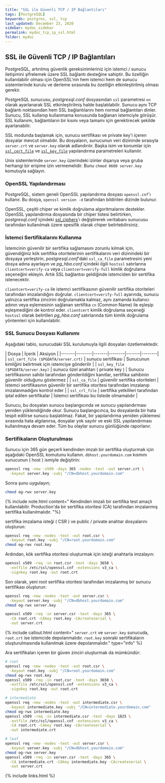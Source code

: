 ```yaml
---
title: "SSL ile Güvenli TCP / IP Bağlantıları"
tags: [PostgreSQL]
keywords: postgres, ssl, tcp
last_updated: December 23, 2020
sidebar: mydoc_sidebar
permalink: mydoc_tcp_ip_ssl.html
folder: mydoc
---
```


## SSL ile Güvenli TCP / IP Bağlantıları

PostgreSQL, artırılmış güvenlik gereksinimleriniz için istemci / sunucu iletişimini şifrelemek üzere SSL bağlantı desteğine sahiptir. Bu özelliğin kullanılabilir olması için OpenSSL'nin hem istemci hem de sunucu sistemlerinde kurulu ve derleme sırasında bu özelliğin etkinleştirilmiş olması gerekir.

PostgreSQL sunucusu, *postgresql.conf* dosyasından `ssl` parametresi `on` olarak ayarlanarak SSL etkinleştirilmiş halde başlatılabilir. Sunucu aynı TCP bağlantı noktasından hem SSL bağlantılarını hem normal bağlantıları dinler. Sunucu, SSL kullanıp kullanmama konusunda bağlanan istemciyle görüşür. SSL kullanımı, bağlantıların bir kısmı veya tamamı için gerektirecek şekilde ayarlanabilir.

SSL modunda başlamak için, sunucu sertifikası ve private key'i içeren dosyalar mevcut olmalıdır. Bu dosyaların, sunucunun veri dizininde sırasıyla `server.crt` ve `server.key` olarak adlandırılır. Başka isim ve konumlar için [`ssl_cert_file`](https://www.postgresql.org/docs/current/runtime-config-connection.html#GUC-SSL-CERT-FILE) ve [`ssl_key_file`](https://www.postgresql.org/docs/current/runtime-config-connection.html#GUC-SSL-KEY-FILE) yapılandırma parametreleri kullanılır.

Unix sistemlerinde `server.key` üzerindeki izinler dışarıya veya gruba herhangi bir erişime izin vermemelidir. Bunu `chmod 0600 server.key` komutuyla sağlayın.

### OpenSSL Yapılandırması

PostgreSQL, sistem geneli OpenSSL yapılandırma dosyası `openssl.cnf`'ı kullanır. Bu dosya, `openssl version -d` tarafından bildirilen dizinde bulunur.

OpenSSL, çeşitli chiper ve kimlik doğrulama algoritmalarını destekler. OpenSSL yapılandırma dosyasında bir chiper listesi belirtirken, *postgresql.conf* içindeki [ssl_ciphers](https://www.postgresql.org/docs/current/runtime-config-connection.html#GUC-SSL-CIPHERS)'ı değiştirerek veritabanı sunucusu tarafından kullanılmak üzere spesifik olarak chiper belirtebilirsiniz.

### İstemci Sertifikalarını Kullanma

İstemcinin güvenilir bir sertifika sağlamasını zorunlu kılmak için, güvendiğiniz kök sertifika otoritelerinin sertifikalarını veri dizinindeki bir dosyaya yerleştirin, *postgresql.conf*'daki `ssl_ca_file` parametresini yeni dosya adına ayarlayın ve *pg_hba.conf* içindeki ilgili `hostssl` satırlarına `clientcert=verify-ca` veya `clientcert=verify-full` kimlik doğrulama seçeneğini ekleyin. Artık SSL bağlantısı geldiğinde istemciden bir sertifika istenecektir.

`clientcert=verify-ca` ile istemci sertifikasının güvenilir sertifika otoriteleri tarafından imzalandığını doğrular. `clientcert=verify-full` ayarında, sunucu yalnızca sertifika zincirini doğrulamakla kalmaz, aynı zamanda kullanıcı adının veya eşlemesinin sağlanan sertifika `cn` (Common Name) ile eşleşip eşleşmediğini de kontrol eder. `clientcert` kimlik doğrulama seçeneği `hostssl` olarak belirtilen *pg_hba.conf* satırlarında tüm kimlik doğrulama yöntemleri için kullanılabilir.

### SSL Sunucu Dosyası Kullanımı

Aşağıdaki tablo, sunucudaki SSL kurulumuyla ilgili dosyaları özetlemektedir.

| Dosya | İçerik | Aksiyon |
|-------|--------|-------|--------|-------|--------|
| `ssl_cert_file ($PGDATA/server.crt)` | sunucu sertifikası | Sunucunun kimliğini belirtmek için istemciye gönderilir |
| `ssl_key_file ($PGDATA/server.key)` | sunucu özel anahtarı ( private key ) | Sunucu sertifikasının sahibi tarafından gönderildiğini kanıtlar, sertifika sahibinin güvenilir olduğunu göstermez |
| `ssl_ca_file` | güvenilir sertifika otoriteleri | İstemci sertifikasının güvenilir bir sertifika otoritesi tarafından imzalanıp imzalanmadığını kontrol eder |
| `ssl_crl_file` | sertifika yetkilileri tarafından iptal edilen sertifikalar | İstemci sertifikası bu listede olmamalıdır |

Sunucu, bu dosyaları sunucu başlangıcında ve sunucu yapılandırması yeniden yüklendiğinde okur. Sunucu başlangıcınca, bu dosyalarda bir hata tespit edilirse sunucu başlatılmaz. Fakat, bir yapılandırma yeniden yüklemesi sırasında hata algılanırsa, dosyalar yok sayılır ve eski SSL yapılandırması kullanılmaya devam eder. Tüm bu olaylar sunucu günlüğünde raporlanır.

### Sertifikaların Oluşturulması

Sunucu için 365 gün geçerli kendinden imzalı bir sertifika oluşturmak için aşağıdaki OpenSSL komutunu kullanın. `dbhost.yourdomain.com` kısmını sunucunun ( host ) ismiyle değiştirin:

```bash
openssl req -new -x509 -days 365 -nodes -text -out server.crt \
  -keyout server.key -subj "/CN=dbhost.yourdomain.com"
```

Sonra şunu uygulayın;

```bash
chmod og-rwx server.key
```

{% include note.html content=" Kendinden imzalı bir sertifika test amaçlı kullanılabilir. Production'da bir sertifika otoritesi (CA) tarafından imzalanmış sertifika kullanılmalıdır. "%}

sertifika imzalama isteği ( CSR ) ve public / private anahtar dosyalarını oluşturun:

```bash
openssl req -new -nodes -text -out root.csr \
  -keyout root.key -subj "/CN=root.yourdomain.com"
chmod og-rwx root.key
```

Ardından, kök sertifika otoritesi oluşturmak için isteği anahtarla imzalayın:

```bash
openssl x509 -req -in root.csr -text -days 3650 \
  -extfile /etc/ssl/openssl.cnf -extensions v3_ca \
  -signkey root.key -out root.crt
```

Son olarak, yeni root sertifika otoritesi tarafından imzalanmış bir sunucu sertifikası oluşturun:

```bash
openssl req -new -nodes -text -out server.csr \
  -keyout server.key -subj "/CN=dbhost.yourdomain.com"
chmod og-rwx server.key

openssl x509 -req -in server.csr -text -days 365 \
  -CA root.crt -CAkey root.key -CAcreateserial \
  -out server.crt
```

{% include callout.html content=" `server.crt` ve `server.key` sunucuda, `root.crt` ise istemcide depolanmalıdır. `root.key` sonraki sertifikaların oluşturulmasında kullanılmak üzere depolanmalıdır." type="info" %}

Ara sertifikaları içeren bir güven zinciri oluşturmak da mümkündür:

```bash
# root
openssl req -new -nodes -text -out root.csr \
  -keyout root.key -subj "/CN=root.yourdomain.com"
chmod og-rwx root.key
openssl x509 -req -in root.csr -text -days 3650 \
  -extfile /etc/ssl/openssl.cnf -extensions v3_ca \
  -signkey root.key -out root.crt

# intermediate
openssl req -new -nodes -text -out intermediate.csr \
  -keyout intermediate.key -subj "/CN=intermediate.yourdomain.com"
chmod og-rwx intermediate.key
openssl x509 -req -in intermediate.csr -text -days 1825 \
  -extfile /etc/ssl/openssl.cnf -extensions v3_ca \
  -CA root.crt -CAkey root.key -CAcreateserial \
  -out intermediate.crt

# leaf
openssl req -new -nodes -text -out server.csr \
  -keyout server.key -subj "/CN=dbhost.yourdomain.com"
chmod og-rwx server.key
openssl x509 -req -in server.csr -text -days 365 \
  -CA intermediate.crt -CAkey intermediate.key -CAcreateserial \
  -out server.crt
```

{% include links.html %}
